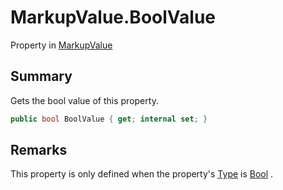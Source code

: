 # MarkupValue.BoolValue

Property in [MarkupValue](/docs/api/csharp/yarn.markup.markupvalue.md)

## Summary

Gets the bool value of this property.

```csharp
public bool BoolValue { get; internal set; }
```

## Remarks


This property is only defined when the property's  <a href="yarn.markup.markupvalue.type.md">Type</a>  is  <a href="yarn.markup.markupvaluetype.bool.md">Bool</a> .


